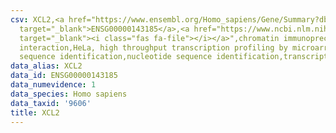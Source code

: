 ```yaml
---
csv: XCL2,<a href="https://www.ensembl.org/Homo_sapiens/Gene/Summary?db=core;g=ENSG00000143185"
  target="_blank">ENSG00000143185</a>,<a href="https://www.ncbi.nlm.nih.gov/pubmed/17216044"
  target="_blank"><i class="fas fa-file"></i></a>",chromatin immunoprecipitation assay,direct
  interaction,HeLa, high throughput transcription profiling by microarray,nucleotide
  sequence identification,nucleotide sequence identification,transcriptional regulation,
data_alias: XCL2
data_id: ENSG00000143185
data_numevidence: 1
data_species: Homo sapiens
data_taxid: '9606'
title: XCL2
---
```

